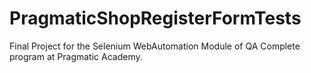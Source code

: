 # PragmaticShopRegisterFormTests
Final Project for the Selenium WebAutomation Module of
QA Complete program at Pragmatic Academy.
